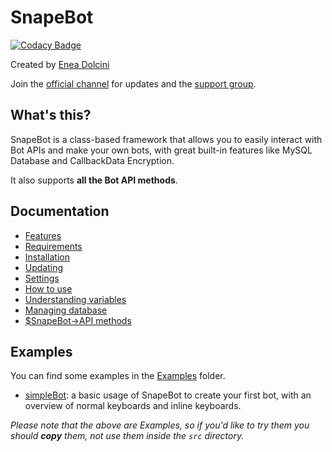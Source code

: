 # SnapeBot

[![Codacy Badge](https://api.codacy.com/project/badge/Grade/615dd3b4625e4cfca450ff35e9f1f621)](https://app.codacy.com/app/neneone/SnapeBot?utm_source=github.com&utm_medium=referral&utm_content=neneone/SnapeBot&utm_campaign=Badge_Grade_Dashboard)

Created by <a href="https://neneone.xyz/" target="_blank">Enea Dolcini</a>

Join the <a href="https://t.me/NeneoneDev">official channel</a> for updates and the <a href="https://t.me/PHPBotSupport">support group</a>.

## What's this?

SnapeBot is a class-based framework that allows you to easily interact with Bot APIs and make your own bots, with great built-in features like MySQL Database and CallbackData Encryption.

It also supports **all the Bot API methods**.

## Documentation

* [Features](https://snapebot.neneone.xyz/features.html)
* [Requirements](https://snapebot.neneone.xyz/installation.html#requirements)
* [Installation](https://snapebot.neneone.xyz/installation.html#installation)
* [Updating](https://snapebot.neneone.xyz/update.html)
* [Settings](https://snapebot.neneone.xyz/settings.html)
* [How to use](https://snapebot.neneone.xyz/how_to_use.html)
* [Understanding variables](https://snapebot.neneone.xyz/variables.html)
* [Managing database](https://snapebot.neneone.xyz/database.html)
* [$SnapeBot->API methods](https://snapebot.neneone.xyz/API/methods.html)

## Examples

You can find some examples in the [Examples](https://github.com/neneone/SnapeBot/tree/master/Examples) folder.

* [simpleBot](https://github.com/neneone/SnapeBot/tree/master/Examples/simpleBot): a basic usage of SnapeBot to create your first bot, with an overview of normal keyboards and inline keyboards.

_Please note that the above are Examples, so if you'd like to try them you should **copy** them, not use them inside the `src` directory._
